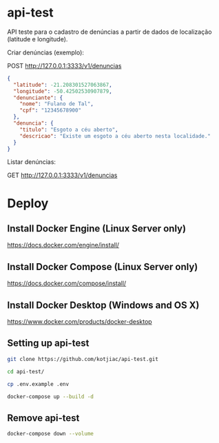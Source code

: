 # api-test

API teste para o cadastro de denúncias a partir de dados de localização (latitude e longitude).

Criar denúncias (exemplo):

POST http://127.0.0.1:3333/v1/denuncias

```json
{
  "latitude": -21.208301527063867,
  "longitude": -50.42502530907879,
  "denunciante": {
    "nome": "Fulano de Tal",
    "cpf": "12345678900"
  },
  "denuncia": {
    "titulo": "Esgoto a céu aberto",
    "descricao": "Existe um esgoto a céu aberto nesta localidade."
  }
}
```
Listar denúncias:

GET http://127.0.0.1:3333/v1/denuncias

# Deploy

## Install Docker Engine (Linux Server only)

https://docs.docker.com/engine/install/

## Install Docker Compose (Linux Server only)

https://docs.docker.com/compose/install/

## Install Docker Desktop (Windows and OS X)

https://www.docker.com/products/docker-desktop

## Setting up api-test

```bash
git clone https://github.com/kotjiac/api-test.git

cd api-test/

cp .env.example .env

docker-compose up --build -d
```

## Remove api-test

```bash
docker-compose down --volume
```
